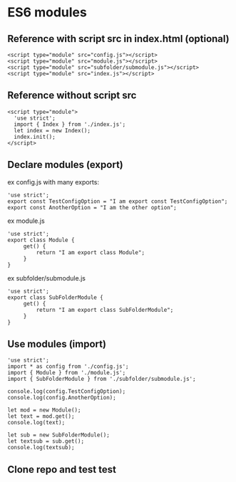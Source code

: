 # ES6 modules

## Reference with script src in index.html (optional)
```
<script type="module" src="config.js"></script>
<script type="module" src="module.js"></script>
<script type="module" src="subfolder/submodule.js"></script>
<script type="module" src="index.js"></script>
```
## Reference without script src
```
<script type="module">
  'use strict';
  import { Index } from './index.js';
  let index = new Index();
  index.init();
</script>
```

## Declare modules (export)
ex config.js with many exports:
```
'use strict';
export const TestConfigOption = "I am export const TestConfigOption";
export const AnotherOption = "I am the other option";

```

ex module.js
```
'use strict';
export class Module {
     get() {
         return "I am export class Module";
     }
}
```
ex subfolder/submodule.js
```
'use strict';
export class SubFolderModule {
     get() {
         return "I am export class SubFolderModule";
     }
}
```

## Use modules (import)
```
'use strict';
import * as config from './config.js';
import { Module } from './module.js';
import { SubFolderModule } from './subfolder/submodule.js';

console.log(config.TestConfigOption);
console.log(config.AnotherOption);

let mod = new Module();
let text = mod.get();
console.log(text);

let sub = new SubFolderModule();
let textsub = sub.get();
console.log(textsub);
```

## Clone repo and test test
